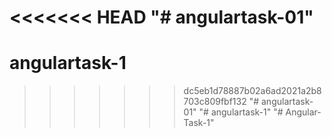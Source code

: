 <<<<<<< HEAD
"# angulartask-01" 
=======
# angulartask-1
>>>>>>> dc5eb1d78887b02a6ad2021a2b8703c809fbf132
"# angulartask-01" 
"# angulartask-1" 
"# Angular-Task-1" 
